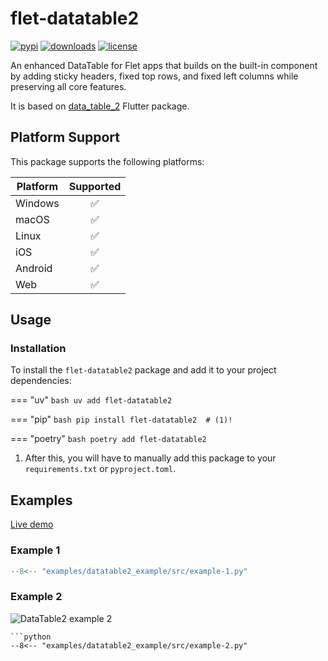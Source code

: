 # flet-datatable2

[![pypi](https://img.shields.io/pypi/v/flet-datatable2.svg)](https://pypi.python.org/pypi/flet-datatable2)
[![downloads](https://static.pepy.tech/badge/flet-datatable2/month)](https://pepy.tech/project/flet-datatable2)
[![license](https://img.shields.io/github/license/flet-dev/flet-datatable2.svg)](https://github.com/flet-dev/flet-datatable2/blob/main/LICENSE)

An enhanced DataTable for Flet apps that builds on the built-in component by adding sticky headers,
fixed top rows, and fixed left columns while preserving all core features.

It is based on [data_table_2](https://pub.dev/packages/data_table_2) Flutter package.

## Platform Support

This package supports the following platforms:

| Platform | Supported |
|----------|:---------:|
| Windows  |     ✅     |
| macOS    |     ✅     |
| Linux    |     ✅     |
| iOS      |     ✅     |
| Android  |     ✅     |
| Web      |     ✅     |

## Usage

### Installation

To install the `flet-datatable2` package and add it to your project dependencies:

=== "uv"
    ```bash
    uv add flet-datatable2
    ```

=== "pip"
    ```bash
    pip install flet-datatable2  # (1)!
    ```

=== "poetry"
    ```bash
    poetry add flet-datatable2
    ```

1. After this, you will have to manually add this package to your `requirements.txt` or `pyproject.toml`.

## Examples

[Live demo](https://flet-controls-gallery.fly.dev/layout/datatable2)

### Example 1

```python
--8<-- "examples/datatable2_example/src/example-1.py"
```

### Example 2

![DataTable2 example 2](assets/example-2.gif)

```
```python
--8<-- "examples/datatable2_example/src/example-2.py"
```
